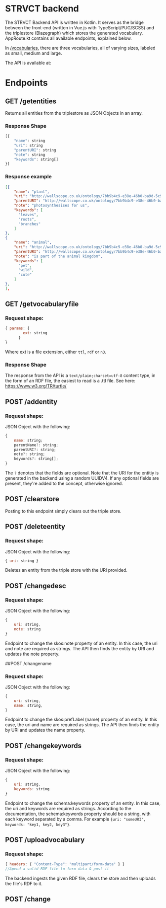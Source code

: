 
# STRVCT backend
The STRVCT Backend API is written in Kotlin. It serves as the bridge between the front-end (written in Vue.js with TypeScript/PUG/SCSS) and the triplestore (Blazegraph) which stores the generated vocabulary. 
AppRoute.kt contains all available endpoints, explained below.

In [/vocabularies](vocabularies/), there are three vocabularies, all of varying sizes, labeled as small, medium and large.

The API is available at: 

# Endpoints

## GET /getentities
Returns all entities from the triplestore as JSON Objects in an array. 

### Response Shape
```javascript
[{
    "name": string
    "uri": string
    "parentURI": string
    "note": string
    "keywords": string[]
}]
```

### Response example
```json
[{
    "name": "plant",
    "uri": "http://wallscope.co.uk/ontology/7bb9b4c9-e38e-46b0-ba9d-5c9094f968ab",
    "parentURI": "http://wallscope.co.uk/ontology/7bb9b4c9-e38e-46b0-ba9d-5c9094f968ac",
    "note": "photosynthesises for us",
    "keywords": [
      "leaves",
      "roots",
      "branches"
    ]
},
{
    "name": "animal",
    "uri": "http://wallscope.co.uk/ontology/7bb9b4c9-e38e-46b0-ba9d-5c9094f968a3",
    "parentURI": "http://wallscope.co.uk/ontology/7bb9b4c9-e38e-46b0-ba9d-5c9094f968a321c",
    "note": "is part of the animal kingdom",
    "keywords": [
      "pet",
      "wild",
      "cute"
    ]
},
],
```


## GET /getvocabularyfile

### Request shape:
```javascript
{ params: {
        ext: string
      }
}
```
Where ext is a file extension, either `ttl`, `rdf` or `n3`.
### Response Shape
The response from the API is a `text/plain;charset=utf-8` content type, in the form of an RDF file, the easiest to read is a .ttl file. See here: https://www.w3.org/TR/turtle/


## POST /addentity

### Request shape: 
JSON Object with the following: 
```javascript
{
    name: string;
    parentName?: string;
    parentURI?: string;
    note?: string;
    keywords?: string[];
}
  ```

The `?` denotes that the fields are optional. Note that the URI for the entitiy is generated in the backend using a random UUIDV4. If any optional fields are present, they're added to the concept, otherwise ignored.

## POST /clearstore

Posting to this endpoint simply clears out the triple store.

## POST /deleteentity

### Request shape:
JSON Object with the following: 
```javascript
{ uri: string }
```

Deletes an entity from the triple store with the URI provided. 

## POST /changedesc

### Request shape:
JSON Object with the following: 
```javascript
{
	uri: string,
	note: string
}
```

Endpoint to change the skos:note property of an entity. In this case, the uri and note are required as strings. The API then finds the entity by URI and updates the note property.


##POST /changename

### Request shape: 
JSON Object with the following:
```javascript
{
	uri: string,
	name: string,
}
```
Endpoint to change the skos:prefLabel (name) property of an entity. In this case, the uri and name are required as strings. The API then finds the entity by URI and updates the name property.


## POST /changekeywords

### Request shape:
JSON Object with the following: 
```javascript
{
	uri: string,
	keywords: string
}
```

Endpoint to change the schema:keywords property of an entity. In this case, the uri and keywords are required as strings. According to the documentation, the schema:keywords property should be a string, with each keyword separated by a comma. For example `{uri: "someURI", keywords: "key1, key2, key3"}`. 


## POST /uploadvocabulary
### Request shape:
```javascript
{ headers: { "Content-Type": "multipart/form-data" } }
//Apend a valid RDF file to form data & post it
```

The backend ingests the given RDF file, clears the store and then uploads the file's RDF to it.

## POST /change

